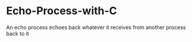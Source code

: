 # Echo-Process-with-C
  An echo process echoes back whatever it receives from another process back to it
